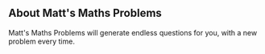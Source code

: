 ## About Matt's Maths Problems

Matt's Maths Problems will generate endless questions for you,
with a new problem every time.